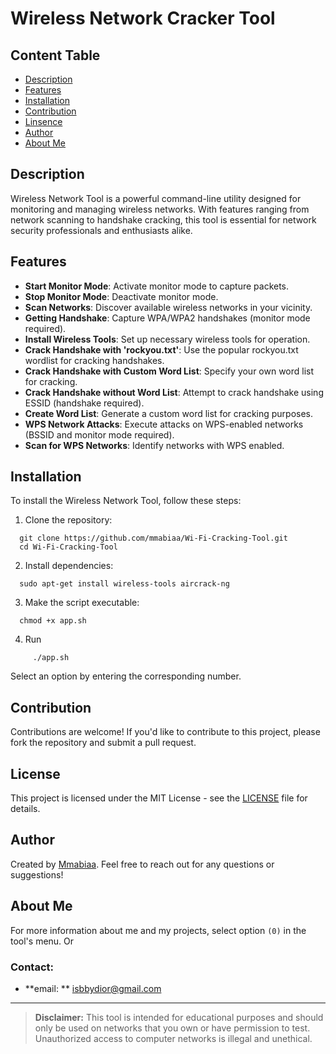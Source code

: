 # Wireless Network Cracker Tool

## Content Table
- [Description](#description)
- [Features](#features)
- [Installation](#installation)
- [Contribution](#contribution)
- [Linsence](#linsence)
- [Author](#author)
- [About Me](#about)




## Description

Wireless Network Tool is a powerful command-line utility designed for monitoring and managing wireless networks. With features ranging from network scanning to handshake cracking, this tool is essential for network security professionals and enthusiasts alike.

## Features

- **Start Monitor Mode**: Activate monitor mode to capture packets.
- **Stop Monitor Mode**: Deactivate monitor mode.
- **Scan Networks**: Discover available wireless networks in your vicinity.
- **Getting Handshake**: Capture WPA/WPA2 handshakes (monitor mode required).
- **Install Wireless Tools**: Set up necessary wireless tools for operation.
- **Crack Handshake with 'rockyou.txt'**: Use the popular rockyou.txt wordlist for cracking handshakes.
- **Crack Handshake with Custom Word List**: Specify your own word list for cracking.
- **Crack Handshake without Word List**: Attempt to crack handshake using ESSID (handshake required).
- **Create Word List**: Generate a custom word list for cracking purposes.
- **WPS Network Attacks**: Execute attacks on WPS-enabled networks (BSSID and monitor mode required).
- **Scan for WPS Networks**: Identify networks with WPS enabled.

## Installation

To install the Wireless Network Tool, follow these steps:

1. Clone the repository:
```
  git clone https://github.com/mmabiaa/Wi-Fi-Cracking-Tool.git
  cd Wi-Fi-Cracking-Tool
```

2. Install dependencies:
```
  sudo apt-get install wireless-tools aircrack-ng
```

3. Make the script executable:
```
  chmod +x app.sh
```
4. Run
```
     ./app.sh
```


Select an option by entering the corresponding number.

## Contribution

Contributions are welcome! If you'd like to contribute to this project, please fork the repository and submit a pull request.

## License

This project is licensed under the MIT License - see the [LICENSE](LICENSE) file for details.

## Author

Created by [Mmabiaa](https://github.com/mmabiaa). Feel free to reach out for any questions or suggestions!

## About Me

For more information about me and my projects, select option `(0)` in the tool's menu.
Or
### Contact:
- **email: ** isbbydior@gmail.com

---

> **Disclaimer:** This tool is intended for educational purposes and should only be used on networks that you own or have permission to test. Unauthorized access to computer networks is illegal and unethical.


